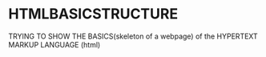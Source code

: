 # HTMLBASICSTRUCTURE
TRYING TO SHOW THE  BASICS(skeleton of a webpage)  of  the HYPERTEXT MARKUP LANGUAGE (html) 

